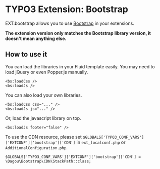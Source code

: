 # TYPO3 Extension: Bootstrap

EXT:bootstrap allows you to use [Bootstrap](http://getbootstrap.com/) in your extensions.

**The extension version only matches the Bootstrap library version, it doesn't mean anything else.**

## How to use it
You can load the libraries in your Fluid template easily. You may need to load jQuery or even Popper.js manually.

    <bs:loadCss />
    <bs:loadJs />

You can also load your own libraries.

    <bs:loadCss css="..." />
    <bs:loadJs js="..." />
    
Or, load the javascript library on top.

    <bs:loadJs footer="false" />
    
To use the CDN resource, please set `$GLOBALS['TYPO3_CONF_VARS']['EXTCONF']['bootstrap']['CDN']` in `ext_localconf.php` or `AdditionalConfiguration.php`.

    $GLOBALS['TYPO3_CONF_VARS']['EXTCONF']['bootstrap']['CDN'] = \Dagou\Bootstrap\CDN\StackPath::class;